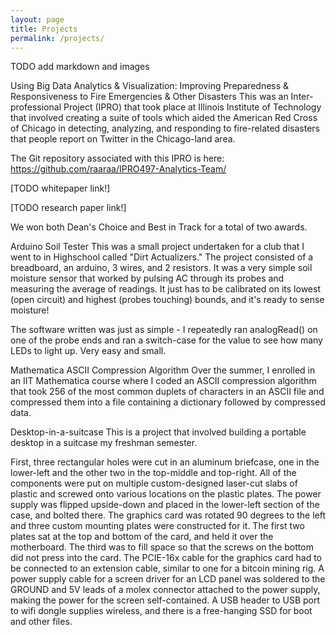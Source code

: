 ```yaml
---
layout: page
title: Projects
permalink: /projects/
---
```


TODO add markdown and images

Using Big Data Analytics & Visualization: Improving Preparedness & Responsiveness to Fire Emergencies & Other Disasters
This was an Inter-professional Project (IPRO) that took place at Illinois Institute of Technology that involved creating a suite of tools which aided the American Red Cross of Chicago in detecting, analyzing, and responding to fire-related disasters that people report on Twitter in the Chicago-land area.

The Git repository associated with this IPRO is here: https://github.com/raaraa/IPRO497-Analytics-Team/ 

[TODO whitepaper link!]

[TODO research paper link!]

We won both Dean's Choice and Best in Track for a total of two awards.


Arduino Soil Tester
This was a small project undertaken for a club that I went to in Highschool called "Dirt Actualizers." The project consisted of a breadboard, an arduino, 3 wires, and 2 resistors. It was a very simple soil moisture sensor that worked by pulsing AC through its probes and measuring the average of readings. It just has to be calibrated on its lowest (open circuit) and highest (probes touching) bounds, and it's ready to sense moisture!

The software written was just as simple - I repeatedly ran analogRead() on one of the probe ends and ran a switch-case for the value to see how many LEDs to light up. Very easy and small.

Mathematica ASCII Compression Algorithm
Over the summer, I enrolled in an IIT Mathematica course where I coded an ASCII compression algorithm that took 256 of the most common duplets of characters in an ASCII file and compressed them into a file containing a dictionary followed by compressed data.

Desktop-in-a-suitcase
This is a project that involved building a portable desktop in a suitcase my freshman semester.

First, three rectangular holes were cut in an aluminum briefcase, one in the lower-left and the other two in the top-middle and top-right.
All of the components were put on multiple custom-designed laser-cut slabs of plastic and screwed onto various locations on the plastic plates.
The power supply was flipped upside-down and placed in the lower-left section of the case, and bolted there.
The graphics card was rotated 90 degrees to the left and three custom mounting plates were constructed for it.
The first two plates sat at the top and bottom of the card, and held it over the motherboard.
The third was to fill space so that the screws on the bottom did not press into the card.
The PCIE-16x cable for the graphics card had to be connected to an extension cable, similar to one for a bitcoin mining rig.
A power supply cable for a screen driver for an LCD panel was soldered to the GROUND and 5V leads of a molex connector attached to the power supply, making the power for the screen self-contained.
A USB header to USB port to wifi dongle supplies wireless, and there is a free-hanging SSD for boot and other files.